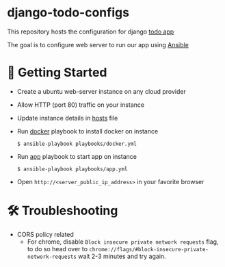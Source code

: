 # django-todo-configs
This repository hosts the configuration for django [todo app](https://github.com/anurag-rajawat/django-todo)

The goal is to configure web server to run our app using [Ansible](https://www.ansible.com)

# 🚀 Getting Started
- Create a ubuntu web-server instance on any cloud provider
- Allow HTTP (port 80) traffic on your instance
- Update instance details in [hosts](inventory/hosts) file
- Run [docker](playbooks/docker.yml) playbook to install docker on instance

    ```shell
    $ ansible-playbook playbooks/docker.yml
    ```
- Run [app](playbooks/app.yml) playbook to start app on instance

    ```shell
    $ ansible-playbook playbooks/app.yml
    ```
- Open `http://<server_public_ip_address>` in your favorite browser

# 🛠️ Troubleshooting

- CORS policy related
  - For chrome, disable `Block insecure private network requests` flag, to do so head over to `chrome://flags/#block-insecure-private-network-requests`
  wait 2-3 minutes and try again.
